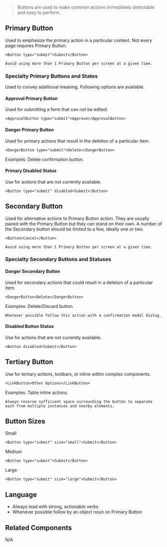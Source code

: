 > Buttons are used to make common actions immediately detectable and easy to perform.

## Primary Button
Used to emphasize the primary action in a particular context. Not every page requires Primary Button.
```react
<Button type="submit">Submit</Button>
```
```hint|warning
Avoid using more than 1 Primary Button per screen at a given time.
```
### Specialty Primary Buttons and States
Used to convey additional meaning. Following options are available.

#### Approval Primary Button
Used for submitting a form that can not be edited.
```react
<ApprovalButton type="submit">Approve</ApprovalButton>
```

#### Danger Primary Button
Used for primary actions that result in the deletion of a particular item.
```react
<DangerButton type="submit">Delete</DangerButton>
```
Examples: Delete confirmation button.

#### Primary Disabled Status
Use for actions that are not currently available.
```react
<Button type="submit" disabled>Submit</Button>
```

## Secondary Button
Used for alternative actions to Primary Button action. They are usually paired with the Primary Button but they can stand on their own. A number of the Secondary button should be limited to a few, ideally one or two.
```react
<Button>Cancel</Button>
```
```hint|warning
Avoid using more than 1 Primary Button per screen at a given time.
```

### Specialty Secondary Buttons and Statuses

#### Danger Secondary Button
Used for secondary actions that could result in a deletion of a particular item.
```react
<DangerButton>Delete</DangerButton>
```
Examples: Delete/Discard button.
```hint|directive
Whenever possible follow this action with a confirmation modal dialog.
```

#### Disabled Button Status
Use for actions that are not currently available.
```react
<Button disabled>Submit</Button>
```

## Tertiary Button
Use for tertiary actions, toolbars, or inline within complex components.
```react
<LinkButton>Other Options</LinkButton>
```
Examples: Table inline actions.
```hint|directive
Always reserve sufficient space surrounding the button to separate each from multiple instances and nearby elements.
```

## Button Sizes
Small
```react
<Button type="submit" size="small">Submit</Button>
```
Medium
```react
<Button type="submit">Submit</Button>
```
Large
```react
<Button type="submit" size="large">Submit</Button>
```
## Language
- Always lead with strong, actionable verbs
- Whenever possible follow by an object noun on Primary Button

## Related Components
N/A
